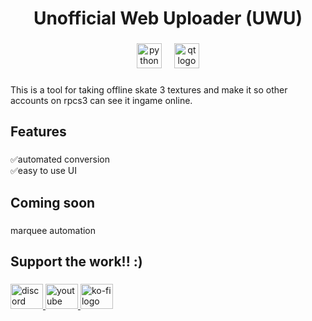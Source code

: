 <h1 align="center">Unofficial Web Uploader (UWU)</h1>

###

<div align="center">
  <img src="https://cdn.jsdelivr.net/gh/devicons/devicon/icons/python/python-original.svg" height="40" alt="python logo"  />
  <img width="12" />
  <img src="https://cdn.jsdelivr.net/gh/devicons/devicon/icons/qt/qt-original.svg" height="40" alt="qt logo"  />
</div>

###

<p align="left">This is a tool for taking offline skate 3 textures and make it so other accounts on rpcs3 can see it ingame online.</p>

###

<h2 align="left">Features</h2>

###

<p align="left">✅automated conversion<br>✅easy to use UI</p>

###

<h2 align="left">Coming soon</h2>

###

<p align="left">marquee automation</p>

###

<h2 align="left"></h2>

<h2 align="left">Support the work!! :)</h2>

###

<div align="left">
  <a href="https://discord.gg/8k5XYQpE" target="_blank">
    <img src="https://raw.githubusercontent.com/maurodesouza/profile-readme-generator/master/src/assets/icons/social/discord/default.svg" width="52" height="40" alt="discord logo"  />
  </a>
  <a href="https://www.youtube.com/@SSS444MMM" target="_blank">
    <img src="https://raw.githubusercontent.com/maurodesouza/profile-readme-generator/master/src/assets/icons/social/youtube/default.svg" width="52" height="40" alt="youtube logo"  />
  </a>
  <a href="https://ko-fi.com/chillsam2" target="_blank">
    <img src="https://raw.githubusercontent.com/maurodesouza/profile-readme-generator/master/src/assets/icons/social/ko-fi/default.svg" width="52" height="40" alt="ko-fi logo"  />
  </a>
</div>

###
